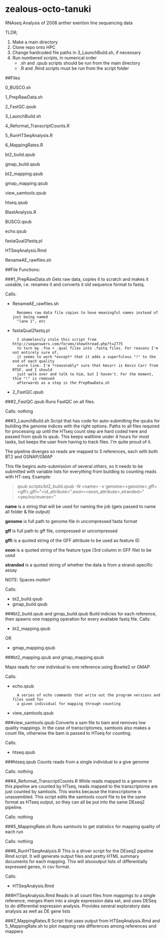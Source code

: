 # zealous-octo-tanuki
RNAseq Analysis of 2008 anther exertion line sequencing data

TLDR; 

1. Make a main directory
2. Clone repo onto HPC
2. Change hardcoded file paths in 3_LaunchBuild.sh, if necessary
3. Run numbered scripts, in numerical order
	- .sh and .qsub scripts should be run from the main directory
	- .R and .Rmd scripts must be run from the script folder

##Files

0_BUSCO.sh

1_PrepRawData.sh

2_FastQC.qsub

3_LaunchBuild.sh

4_Reformat_TranscriptCounts.R

5_RunHTSeqAnalysis.R

6_MappingRates.R

bt2_build.qsub

gmap_build.qsub

bt2_mapping.qsub

gmap_mapping.qsub

view_samtools.qsub

htseq.qsub

BlastAnalysis.R

BUSCO.qsub

echo.qsub

fastaQual2fastq.pl

HTSeqAnalysis.Rmd

RenameAE_rawfiles.sh


##File Functions:

###1_PrepRawData.sh
Gets raw data, copies it to scratch and makes it useable, i.e. renames it and converts it
old sequence format to fastq.

Calls:
- RenameAE_rawfiles.sh

		Renames raw data file copies to have meaningful names instead of just being named
		"lane 1", etc

- fastaQual2fastq.pl

		I shamelessly stole this script from http://seqanswers.com/forums/showthread.php?t=2775
		to turn my .fna + .qual files into .fastq files. For reasons I'm not entirely sure of,
		it seems to work *except* that it adds a superfulous "!" to the end of each quality
		score line. I'm *reasonably* sure that kmcarr is Kevin Carr from RTSF, and I should
		just walk over and talk to him, but I haven't. For the moment, thie "!" is removed
		afterwards as a step in the PrepRawData.sh

- 2_FastQC.qsub

###2_FastQC.qsub
Runs FastQC on all files.

Calls: nothing

###3_LaunchBuild.sh
Script that has code for auto-submitting the qsubs for building the genome indices with the
right options. Paths to all files required for processing up until the HTseq count step are 
hard coded here and passed from qsub to qsub. This keeps walltime under 4 hours for most 
tasks, but keeps the user from having to track files. I'm quite proud of it.

The pipeline diverges so reads are mapped to 5 references, each with both BT2 and GSNAP/GMAP

This file begins auto-submission of several others, so it needs to be submitted
with variable lists for everything from building to counting reads with HT-seq. Example:

>qsub scripts/bt2_build.qsub -N \<name\> -v genome=\<genome\>,gff=\<gff\>,gffi="\<id_attribute\>",exon=\<exon_attribute\>,stranded="\<yes/no/reverse\>"

**name** is a string that will be used for naming the job (gets passed to name all folder & file output)

**genome** is full path to genome file in uncompressed fasta format

**gff** is full path to gff file, compressed or uncompressed

**gffi** is a quoted string of the GFF attribute to be used as feature ID

**exon** is a quoted string of the feature type (3rd column in GFF file) to be used

**stranded** is a quoted string of whether the data is from a strand-specific assay

NOTE: Spaces *matter*!

Calls:

- bt2_build.qsub
- gmap_build.qsub

###bt2_build.qsub and gmap_build.qsub
Build indicies for each reference, then spawns one mapping operation for every available
fastq file. 
Calls:

- bt2_mapping.qsub

OR

- gmap_mapping.qsub

###bt2_mapping.qsub and gmap_mapping.qsub

Maps reads for one individual to one reference using Bowtie2 or GMAP

Calls:

- echo.qsub

		A series of echo commands that write out the program versions and files used for
		a given individual for mapping through counting

- view_samtools.qsub

###view_samtools.qsub
Converts a sam file to bam and removes low quality mappings. In the case of transcriptomes,
samtools also makes a count file, otherwise the bam is passed to HTseq for counting.

Calls:

- htseq.qsub

###htseq.qsub
Counts reads from a single individual to a give genome

Calls: nothing

###4_Reformat_TranscriptCounts.R
While reads mapped to a genome in this pipeline are counted by HTseq, reads mapped to the 
transcriptome are just counted by samtools. This works because the transcriptome is unassembled.
This script edits the samtools count file to be the same format as HTseq output, so they 
can all be put into the same DEseq2 pipeline.

Calls: nothing

###5_MappingRate.sh
Runs samtools to get statistics for mapping quality of each run

Calls: nothing

###6_RunHTSeqAnalysis.R
This is a driver script for the DEseq2 pipeline Rmd script. It will generate output files 
and pretty HTML summary documents for each mapping. This will alsooutput lists of 
differentially expressed genes, in csv format.

Calls:

- HTSeqAnalysis.Rmd

###HTSeqAnalysis.Rmd
Reads in all count files from mappings to a single reference, merges them into a single
expression data set, and uses DESeq to do differential expression analysis. Provides 
several exploratory data analysis as well as DE gene lists

###7_MappingRates.R
Script that uses output from HTSeqAnalysis.Rmd and 5_MappingRate.sh to plot mapping rate
differences among references and mappers


